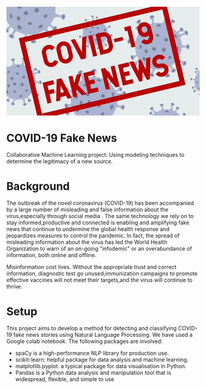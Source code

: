 ![Covid-19_fake_news](/images/covid_19_fake_news.jpeg)

# COVID-19 Fake News

Collaborative Machine Learning project: Using modeling techniques to determine the legitimacy of a new source.

# Background

The outbreak of the novel coronavirus (COVID-19) has been accompanied by a large number of misleading and false information about the virus,especially through social media . The same technology we rely on to stay informed,productive and connected is enabling and amplifying fake news that continue to undermine the global health response and jeopardizes measures to control the pandemic. In fact, the spread of misleading information about the virus has led the World Health Organization to warn of an on-going "infodemic" or an overabundance of information, both online and offline. 

Misinformation cost lives. Without the appropriate trust and correct information, diagnostic test go unused,immunization campaigns to promote effective vaccines will not meet their targets,and the virus will continue to thrive.

# Setup
This project aims to develop a method for detecting and classifying COVID-19 fake news stories using Natural Language Processing.
We have used a Google colab notebook. The following packages are involved:
* spaCy is a high-performance NLP library for production use.
* scikit-learn: helpful package for data analysis and machine learning.
* matplotlib.pyplot: a typical package for data visualisation in Python.
* Pandas is a Python data analysis and manipulation tool that is widespread, flexible, and simple to use
